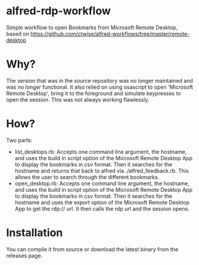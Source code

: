 # alfred-rdp-workflow
Simple workflow to open Bookmarks from Microsoft Remote Desktop, based on https://github.com/ctwise/alfred-workflows/tree/master/remote-desktop

# Why?
The version that was in the source repository was no longer maintained and was no longer functional. It also relied on using osascript to open 'Microsoft Remote Desktop', bring it to the foreground and simulate keypresses to open the session. This was not always working flawlessly.

# How?
Two parts:
- list_desktops.rb: Accepts one command line argument, the hostname, and uses the build in script option of the Microsoft Remote Desktop App to display the bookmarks in csv format. Then it searches for the hostname and returns that back to alfred via ./alfred_feedback.rb. This allows the user to search through the different bookmarks.
- open_desktop.rb: Accepts one command line argument, the hostname, and uses the build in script option of the Microsoft Remote Desktop App to display the bookmarks in csv format. Then it searches for the hostname and uses the export option of the Microsoft Remote Desktop App to get the rdp:// url. It then calls the rdp url and the session opens.

# Installation
You can compile it from source or download the latest binary from the releases page.
